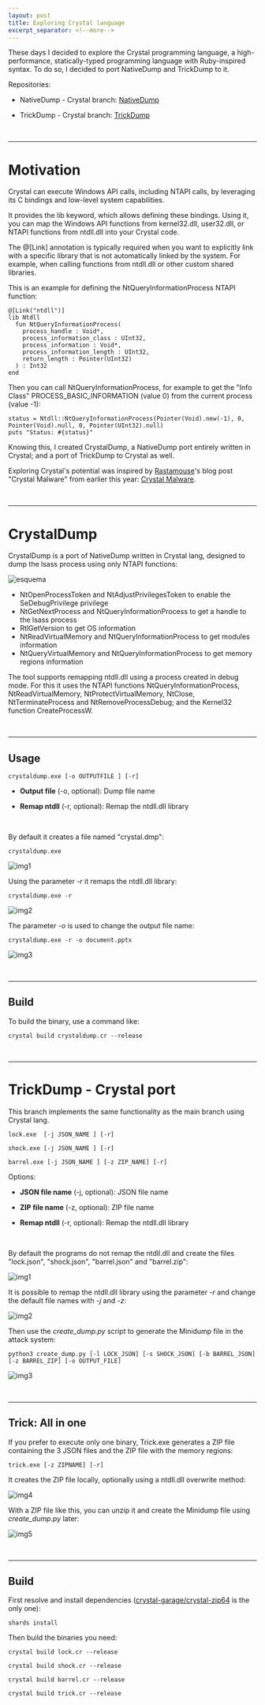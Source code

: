 ```yaml
---
layout: post
title: Exploring Crystal language
excerpt_separator: <!--more-->
---
```


These days I decided to explore the Crystal programming language, a high-performance, statically-typed programming language with Ruby-inspired syntax. To do so, I decided to port NativeDump and TrickDump to it.

<!--more-->


Repositories: 

- NativeDump - Crystal branch: [NativeDump](https://github.com/ricardojoserf/NativeDump/tree/crystal-flavour)

- TrickDump - Crystal branch: [TrickDump](https://github.com/ricardojoserf/TrickDump/tree/crystal-flavour)

<br>

-------------------------------------------

# Motivation

Crystal can execute Windows API calls, including NTAPI calls, by leveraging its C bindings and low-level system capabilities. 

It provides the lib keyword, which allows defining these bindings. Using it, you can map the Windows API functions from kernel32.dll, user32.dll, or NTAPI functions from ntdll.dll into your Crystal code. 

The @[Link] annotation is typically required when you want to explicitly link with a specific library that is not automatically linked by the system. For example, when calling functions from ntdll.dll or other custom shared libraries.

This is an example for defining the NtQueryInformationProcess NTAPI function:

```
@[Link("ntdll")]
lib Ntdll
  fun NtQueryInformationProcess(
    process_handle : Void*,
    process_information_class : UInt32,
    process_information : Void*,
    process_information_length : UInt32,
    return_length : Pointer(UInt32)
  ) : Int32
end
```

Then you can call NtQueryInformationProcess, for example to get the "Info Class" PROCESS_BASIC_INFORMATION (value 0) from the current process (value -1): 

```
status = Ntdll::NtQueryInformationProcess(Pointer(Void).new(-1), 0, Pointer(Void).null, 0, Pointer(UInt32).null)
puts "Status: #{status}"
```

Knowing this, I created CrystalDump, a NativeDump port entirely written in Crystal; and a port of TrickDump to Crystal as well.

Exploring Crystal's potential was inspired by [Rastamouse](https://twitter.com/_rastamouse)'s blog post "Crystal Malware" from earlier this year: [Crystal Malware](https://rastamouse.me/crystal-malware/).

<br>

-------------------------------------------

# CrystalDump

CrystalDump is a port of NativeDump written in Crystal lang, designed to dump the lsass process using only NTAPI functions:

![esquema](https://raw.githubusercontent.com/ricardojoserf/ricardojoserf.github.io/refs/heads/master/images/nativedump/crystal_esquema.png)

- NtOpenProcessToken and NtAdjustPrivilegesToken to enable the SeDebugPrivilege privilege
- NtGetNextProcess and NtQueryInformationProcess to get a handle to the lsass process
- RtlGetVersion to get OS information
- NtReadVirtualMemory and NtQueryInformationProcess to get modules information
- NtQueryVirtualMemory and NtQueryInformationProcess to get memory regions information


The tool supports remapping ntdll.dll using a process created in debug mode. For this it uses the NTAPI functions NtQueryInformationProcess, NtReadVirtualMemory, NtProtectVirtualMemory, NtClose, NtTerminateProcess and NtRemoveProcessDebug; and the Kernel32 function CreateProcessW.


<br>

------------------

## Usage

```
crystaldump.exe [-o OUTPUTFILE ] [-r]
```

- **Output file** (-o, optional): Dump file name

- **Remap ntdll** (-r, optional): Remap the ntdll.dll library


<br>

By default it creates a file named "crystal.dmp":

```
crystaldump.exe
```

![img1](https://raw.githubusercontent.com/ricardojoserf/ricardojoserf.github.io/refs/heads/master/images/nativedump/crystal_1.png)


Using the parameter *-r* it remaps the ntdll.dll library:

```
crystaldump.exe -r
```

![img2](https://raw.githubusercontent.com/ricardojoserf/ricardojoserf.github.io/refs/heads/master/images/nativedump/crystal_2.png)


The parameter *-o* is used to change the output file name:

```
crystaldump.exe -r -o document.pptx
```

![img3](https://raw.githubusercontent.com/ricardojoserf/ricardojoserf.github.io/refs/heads/master/images/nativedump/crystal_3.png)

<br>

------------------

## Build

To build the binary, use a command like:

```
crystal build crystaldump.cr --release
```

<br>

-------------------------------------------


# TrickDump - Crystal port

This branch implements the same functionality as the main branch using Crystal lang.

```
lock.exe  [-j JSON_NAME ] [-r]
```
```
shock.exe [-j JSON_NAME ] [-r]
```
```
barrel.exe [-j JSON_NAME ] [-z ZIP_NAME] [-r]
```

Options:

- **JSON file name** (-j, optional): JSON file name

- **ZIP file name** (-z, optional): ZIP file name

- **Remap ntdll** (-r, optional): Remap the ntdll.dll library

<br>

By default the programs do not remap the ntdll.dll and create the files "lock.json", "shock.json",  "barrel.json" and "barrel.zip":

![img1](https://raw.githubusercontent.com/ricardojoserf/ricardojoserf.github.io/master/images/trickdump/crystal_trick1.png)


It is possible to remap the ntdll.dll library using the parameter *-r* and change the default file names with *-j* and *-z*:

![img2](https://raw.githubusercontent.com/ricardojoserf/ricardojoserf.github.io/master/images/trickdump/crystal_trick2.png)


Then use the *create_dump.py* script to generate the Minidump file in the attack system:

```
python3 create_dump.py [-l LOCK_JSON] [-s SHOCK_JSON] [-b BARREL_JSON] [-z BARREL_ZIP] [-o OUTPUT_FILE]
```

![img3](https://raw.githubusercontent.com/ricardojoserf/ricardojoserf.github.io/master/images/trickdump/crystal_trick3.png)

<br>

-------------------------

## Trick: All in one

If you prefer to execute only one binary, Trick.exe generates a ZIP file containing the 3 JSON files and the ZIP file with the memory regions:

```
trick.exe [-z ZIPNAME] [-r]
```


It creates the ZIP file locally, optionally using a ntdll.dll overwrite method:

![img4](https://raw.githubusercontent.com/ricardojoserf/ricardojoserf.github.io/master/images/trickdump/crystal_trick4.png)


With a ZIP file like this, you can unzip it and create the Minidump file using *create_dump.py* later:

![img5](https://raw.githubusercontent.com/ricardojoserf/ricardojoserf.github.io/master/images/trickdump/crystal_trick5.png)

<br>

-------------------------

## Build

First resolve and install dependencies ([crystal-garage/crystal-zip64](https://github.com/crystal-garage/crystal-zip64) is the only one):

```
shards install
```

Then build the binaries you need:

```
crystal build lock.cr --release
```
```
crystal build shock.cr --release
```
```
crystal build barrel.cr --release
```
```
crystal build trick.cr --release
```

<br>
